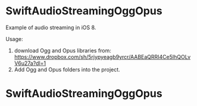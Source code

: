 # SwiftAudioStreamingOggOpus
Example of audio streaming in iOS 8.

Usage: 

1. download Ogg and Opus libraries from: https://www.dropbox.com/sh/5rjypyeagb9yrcr/AABEaQRRI4Ce5IhQOLvV6u27a?dl=1
2. Add Ogg and Opus folders into the project.

# SwiftAudioStreamingOggOpus
